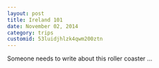```yaml
---
layout: post
title: Ireland 101
date: November 02, 2014
category: trips
customid: 53luidjhlzk4qwm200ztn
---
```


Someone needs to write about this roller coaster ...